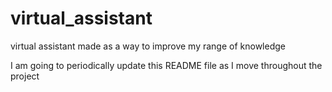 # virtual_assistant
virtual assistant made as a way to improve my range of knowledge

I am going to periodically update this README file as I move throughout the project


